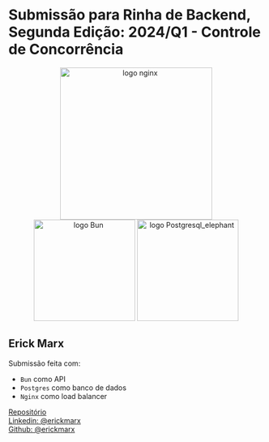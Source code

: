 <h1>Submissão para Rinha de Backend, Segunda Edição: 2024/Q1 - Controle de Concorrência</h1>

<p align="center">
  <img src="https://upload.wikimedia.org/wikipedia/commons/c/c5/Nginx_logo.svg" alt="logo nginx" width="300" height="auto">
  <br />
  <img src="https://bun.sh/logo.svg" alt="logo Bun" width="200" height="auto">
  <img src="https://upload.wikimedia.org/wikipedia/commons/2/29/Postgresql_elephant.svg" alt="logo Postgresql_elephant" height="auto" width="200">
</p>

<h2>Erick Marx</h2>
Submissão feita com:
<ul>
    <li><code>Bun</code> como API
    <li><code>Postgres</code> como banco de dados</li>
    <li><code>Nginx</code> como load balancer</li>
</ul>

<a href="https://github.com/erickmarx/rinha-bun">Repositório</a>
<br />
<a href="https://www.linkedin.com/in/erickmarx/">Linkedin: @erickmarx</a>
<br />
<a href="https://github.com/erickmarx">Github: @erickmarx</a>
